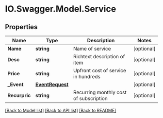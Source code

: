 # IO.Swagger.Model.Service
## Properties

Name | Type | Description | Notes
------------ | ------------- | ------------- | -------------
**Name** | **string** | Name of service | [optional] 
**Desc** | **string** | Richtext description of item | [optional] 
**Price** | **string** | Upfront cost of service in hundreds | [optional] 
**_Event** | [**EventRequest**](EventRequest.md) |  | [optional] 
**Recurpric** | **string** | Recurring monthly cost of subscription | [optional] 

[[Back to Model list]](../README.md#documentation-for-models) [[Back to API list]](../README.md#documentation-for-api-endpoints) [[Back to README]](../README.md)

